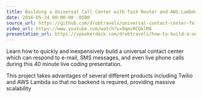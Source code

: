 ```yaml
---
title: Building a Universal Call Center with Task Router and AWS Lambda
date: 2016-05-24 00:00:00 -0500
source_url: https://github.com/drobtravels/universal-contact-center-fe
video_url: https://www.youtube.com/watch?v=9qmsRCQklM8
presentation_url: https://speakerdeck.com/drobtravels/how-to-build-a-universal-contact-center-for-fun-and-profit
---
```

Learn how to quickly and inexpensively build a universal contact center which can respond to e-mail, SMS messages, and even live phone calls during this 40 minute live coding presentation.  

This project takes advantages of several different products including Twilio and AWS Lambda so that no backend is required, providing massive scalability
